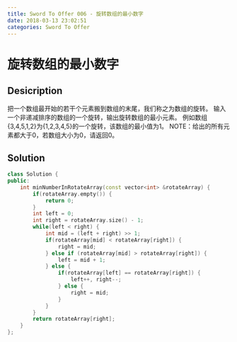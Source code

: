 ```yaml
---
title: Sword To Offer 006 - 旋转数组的最小数字
date: 2018-03-13 23:02:51
categories: Sword To Offer
---
```

# 旋转数组的最小数字

<!--more-->

## Desicription

把一个数组最开始的若干个元素搬到数组的末尾，我们称之为数组的旋转。 输入一个非递减排序的数组的一个旋转，输出旋转数组的最小元素。 例如数组{3,4,5,1,2}为{1,2,3,4,5}的一个旋转，该数组的最小值为1。 NOTE：给出的所有元素都大于0，若数组大小为0，请返回0。

## Solution

```cpp
class Solution {
public:
    int minNumberInRotateArray(const vector<int> &rotateArray) {
        if(rotateArray.empty()) {
            return 0;
        }
        int left = 0;
        int right = rotateArray.size() - 1;
        while(left < right) {
            int mid = (left + right) >> 1;
            if(rotateArray[mid] < rotateArray[right]) {
                right = mid;
            } else if (rotateArray[mid] > rotateArray[right]) {
                left = mid + 1;
            } else {
                if(rotateArray[left] == rotateArray[right]) {
                    left++, right--;
                } else {
                    right = mid;
                }
            }
        }
        return rotateArray[right];
    }
};
```